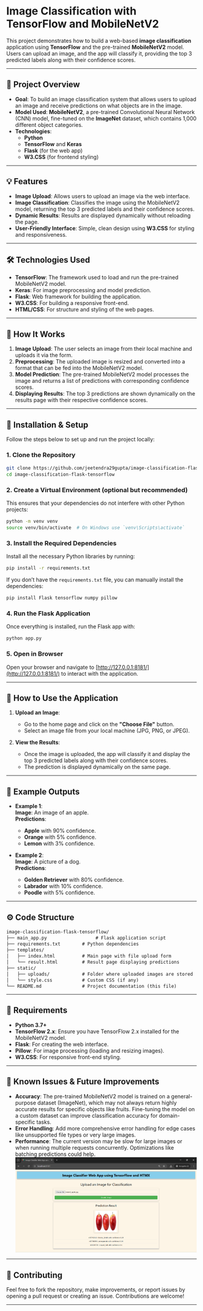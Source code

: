 # Image Classification with TensorFlow and MobileNetV2

This project demonstrates how to build a web-based **image classification** application using **TensorFlow** and the pre-trained **MobileNetV2** model. Users can upload an image, and the app will classify it, providing the top 3 predicted labels along with their confidence scores.

---

## 🚀 **Project Overview**

- **Goal**: To build an image classification system that allows users to upload an image and receive predictions on what objects are in the image.
- **Model Used**: **MobileNetV2**, a pre-trained Convolutional Neural Network (CNN) model, fine-tuned on the **ImageNet** dataset, which contains 1,000 different object categories.
- **Technologies**:
  - **Python**
  - **TensorFlow** and **Keras**
  - **Flask** (for the web app)
  - **W3.CSS** (for frontend styling)

---

## 💡 **Features**

- **Image Upload**: Allows users to upload an image via the web interface.
- **Image Classification**: Classifies the image using the MobileNetV2 model, returning the top 3 predicted labels and their confidence scores.
- **Dynamic Results**: Results are displayed dynamically without reloading the page.
- **User-Friendly Interface**: Simple, clean design using **W3.CSS** for styling and responsiveness.

---

## 🛠️ **Technologies Used**

- **TensorFlow**: The framework used to load and run the pre-trained MobileNetV2 model.
- **Keras**: For image preprocessing and model prediction.
- **Flask**: Web framework for building the application.
- **W3.CSS**: For building a responsive front-end.
- **HTML/CSS**: For structure and styling of the web pages.

---

## 🎯 **How It Works**

1. **Image Upload**: The user selects an image from their local machine and uploads it via the form.
2. **Preprocessing**: The uploaded image is resized and converted into a format that can be fed into the MobileNetV2 model.
3. **Model Prediction**: The pre-trained MobileNetV2 model processes the image and returns a list of predictions with corresponding confidence scores.
4. **Displaying Results**: The top 3 predictions are shown dynamically on the results page with their respective confidence scores.

---

## 🚀 **Installation & Setup**

Follow the steps below to set up and run the project locally:

### 1. **Clone the Repository**

```bash
git clone https://github.com/jeetendra29gupta/image-classification-flask-tensorflow.git
cd image-classification-flask-tensorflow
```

### 2. **Create a Virtual Environment (optional but recommended)**

This ensures that your dependencies do not interfere with other Python projects:

```bash
python -m venv venv
source venv/bin/activate  # On Windows use `venv\Scripts\activate`
```

### 3. **Install the Required Dependencies**

Install all the necessary Python libraries by running:

```bash
pip install -r requirements.txt
```

If you don’t have the `requirements.txt` file, you can manually install the dependencies:

```bash
pip install Flask tensorflow numpy pillow
```

### 4. **Run the Flask Application**

Once everything is installed, run the Flask app with:

```bash
python app.py
```

### 5. **Open in Browser**

Open your browser and navigate to [http://127.0.0.1:8181/](http://127.0.0.1:8181/) to interact with the application.

---

## 📸 **How to Use the Application**

1. **Upload an Image**:
   - Go to the home page and click on the **"Choose File"** button.
   - Select an image file from your local machine (JPG, PNG, or JPEG).
   
2. **View the Results**:
   - Once the image is uploaded, the app will classify it and display the top 3 predicted labels along with their confidence scores.
   - The prediction is displayed dynamically on the same page.

---

## 🤖 **Example Outputs**

- **Example 1**:  
  **Image**: An image of an apple.  
  **Predictions**:
  - **Apple** with 90% confidence.
  - **Orange** with 5% confidence.
  - **Lemon** with 3% confidence.

- **Example 2**:  
  **Image**: A picture of a dog.  
  **Predictions**:
  - **Golden Retriever** with 80% confidence.
  - **Labrador** with 10% confidence.
  - **Poodle** with 5% confidence.

---

## ⚙️ **Code Structure**

```
image-classification-flask-tensorflow/
├── main_app.py                  # Flask application script
├── requirements.txt        # Python dependencies
├── templates/
│   ├── index.html          # Main page with file upload form
│   └── result.html         # Result page displaying predictions
├── static/
│   ├── uploads/            # Folder where uploaded images are stored
│   └── style.css           # Custom CSS (if any)
└── README.md               # Project documentation (this file)
```

---

## 📝 **Requirements**

- **Python 3.7+**
- **TensorFlow 2.x**: Ensure you have TensorFlow 2.x installed for the MobileNetV2 model.
- **Flask**: For creating the web interface.
- **Pillow**: For image processing (loading and resizing images).
- **W3.CSS**: For responsive front-end styling.

---

## 🔧 **Known Issues & Future Improvements**

- **Accuracy**: The pre-trained MobileNetV2 model is trained on a general-purpose dataset (ImageNet), which may not always return highly accurate results for specific objects like fruits. Fine-tuning the model on a custom dataset can improve classification accuracy for domain-specific tasks.
- **Error Handling**: Add more comprehensive error handling for edge cases like unsupported file types or very large images.
- **Performance**: The current version may be slow for large images or when running multiple requests concurrently. Optimizations like batching predictions could help.
![](static/images/img.png)
---

## 📣 **Contributing**

Feel free to fork the repository, make improvements, or report issues by opening a pull request or creating an issue. Contributions are welcome!

---
